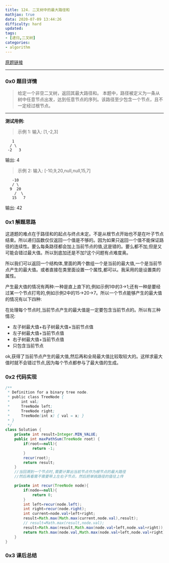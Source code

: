 ```yaml
---
title: 124. 二叉树中的最大路径和
mathjax: true
data: 2020-07-09 13:44:26
difficulty: hard
updated:
tags:
- [递归,二叉树]
categories:
- algorithm
---
```


[原题链接](https://leetcode-cn.com/problems/binary-tree-maximum-path-sum/)

---

### 0x0 题目详情

>给定一个非空二叉树，返回其最大路径和。
本题中，路径被定义为一条从树中任意节点出发，达到任意节点的序列。该路径至少包含一个节点，且不一定经过根节点。

---

**测试用例:**

>示例 1:
输入: [1,-2,3]

       1
      / \
     -2   3

输出: 4

>示例 2:
输入: [-10,9,20,null,null,15,7]

       -10
       / \
      9  20
        /  \
       15   7

输出: 42

### 0x1 解题思路

这道题的难点在于路径和的起点与终点未定。不是从根节点开始也不是在叶子节点结束。所以递归函数仅仅返回一个值是不够的。因为如果只返回一个值不能保证路径的连续性。要么每条路径都会加上当前节点的值,这是错的。要么都不加,但是又可能会错过最大值。所以到底加还是不加?这个问题有点难度奥。

所以我们可以返回一个结构体,里面的两个数组一个是当前的最大值,一个是当前节点产生的最大值。或者直接在类里面设置一个属性,都可以。我采用的是设置类的属性。

产生最大值的情况有两种:一种是直上直下的,例如示例1中的3->1;还有一种是要经过某一个节点打弯的,例如示例2中的15->20->7。所以一个节点能够产生的最大值的情况有以下四种:

在处理每个节点时,当前节点产生的最大值是一定要包含当前节点的。所以有三种情况:

- 左子树最大值+右子树最大值+当前节点值
- 左子树最大值+当前节点值
- 右子树最大值+当前节点值
- 只包含当前节点

ok,获得了当前节点产生的最大值,然后再和全局最大值比较取较大的。这样求最大值时就不会错过节点,因为每个节点都参与了最大值的生成。

### 0x2 代码实现

``` java
/**
 * Definition for a binary tree node.
 * public class TreeNode {
 *     int val;
 *     TreeNode left;
 *     TreeNode right;
 *     TreeNode(int x) { val = x; }
 * }
 */
class Solution {
    private int result=Integer.MIN_VALUE;
    public int maxPathSum(TreeNode root) {
        if(root==null){
            return -1;
        }
        recur(root);
        return result;
    }
    //当回溯到一个节点时,需要计算出当前节点作为根节点的最大路径
    //然后再看需不需要带上左右子节点，然后把单挑路径的值往上传

    private int recur(TreeNode node){
        if(node==null){
            return 0;
        }
        int left=recur(node.left);
        int right=recur(node.right);
        int current=node.val+left+right;
        result=Math.max(Math.max(current,node.val),result);
        // result=Math.max(result,node.val);
        result=Math.max(result,Math.max(node.val+left,node.val+right));
        return Math.max(node.val,Math.max(node.val+left,node.val+right));
    }
}
```

### 0x3 课后总结

